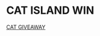 <!DOCTYPE html>
<html>
  <head> 
    <meta charset="UTF-8">

  </head>
  <body>
  <h1> CAT ISLAND WIN </h1>
    <a href="discord.gg/invite/catisland">CAT GIVEAWAY</a>
  </body>
</html>
